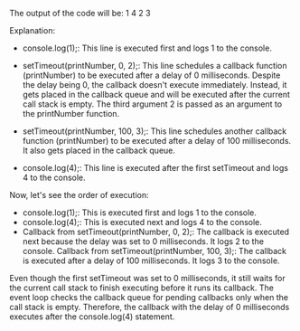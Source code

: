 The output of the code will be:
1
4
2
3

Explanation:

- console.log(1);: This line is executed first and logs 1 to the console.

- setTimeout(printNumber, 0, 2);: This line schedules a callback function (printNumber) to be executed after a delay of 0 milliseconds. Despite the delay being 0, the callback doesn't execute immediately. Instead, it gets placed in the callback queue and will be executed after the current call stack is empty. The third argument 2 is passed as an argument to the printNumber function.

- setTimeout(printNumber, 100, 3);: This line schedules another callback function (printNumber) to be executed after a delay of 100 milliseconds. It also gets placed in the callback queue.

- console.log(4);: This line is executed after the first setTimeout and logs 4 to the console.

Now, let's see the order of execution:

- console.log(1);: This is executed first and logs 1 to the console.
- console.log(4);: This is executed next and logs 4 to the console.
- Callback from setTimeout(printNumber, 0, 2);: The callback is executed next because the delay was set to 0 milliseconds. It logs 2 to the console.
Callback from setTimeout(printNumber, 100, 3);: The callback is executed after a delay of 100 milliseconds. It logs 3 to the console.

Even though the first setTimeout was set to 0 milliseconds, it still waits for the current call stack to finish executing before it runs its callback. The event loop checks the callback queue for pending callbacks only when the call stack is empty. Therefore, the callback with the delay of 0 milliseconds executes after the console.log(4) statement.